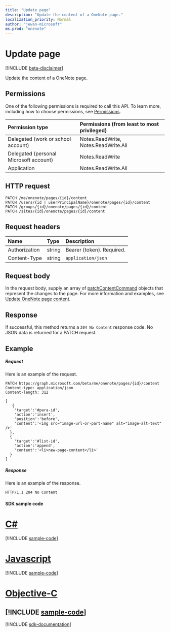 ```yaml
---
title: "Update page"
description: "Update the content of a OneNote page."
localization_priority: Normal
author: "jewan-microsoft"
ms.prod: "onenote"
---
```


# Update page

[!INCLUDE [beta-disclaimer](../../includes/beta-disclaimer.md)]

Update the content of a OneNote page.
## Permissions
One of the following permissions is required to call this API. To learn more, including how to choose permissions, see [Permissions](/graph/permissions-reference).

|Permission type      | Permissions (from least to most privileged)              |
|:--------------------|:---------------------------------------------------------|
|Delegated (work or school account) | Notes.ReadWrite, Notes.ReadWrite.All    |
|Delegated (personal Microsoft account) | Notes.ReadWrite    |
|Application | Notes.ReadWrite.All |

## HTTP request
<!-- { "blockType": "ignored" } -->
```http
PATCH /me/onenote/pages/{id}/content
PATCH /users/{id | userPrincipalName}/onenote/pages/{id}/content
PATCH /groups/{id}/onenote/pages/{id}/content
PATCH /sites/{id}/onenote/pages/{id}/content
```
## Request headers
| Name       | Type | Description|
|:-----------|:------|:----------|
| Authorization  | string  | Bearer {token}. Required. |
| Content-Type | string | `application/json` |

## Request body
In the request body, supply an array of [patchContentCommand](../resources/patchcontentcommand.md) objects that represent the changes to the page. For more information and examples, see [Update OneNote page content](/graph/onenote-update-page).

## Response

If successful, this method returns a `204 No Content` response code.  No JSON data is returned for a PATCH request.
## Example
##### Request
Here is an example of the request.
<!-- {
  "blockType": "request",
  "name": "update_page"
}-->
```http
PATCH https://graph.microsoft.com/beta/me/onenote/pages/{id}/content
Content-type: application/json
Content-length: 312

[
   {
    'target':'#para-id',
    'action':'insert',
    'position':'before',
    'content':'<img src="image-url-or-part-name" alt="image-alt-text" />'
  }, 
  {
    'target':'#list-id',
    'action':'append',
    'content':'<li>new-page-content</li>'
  }
]
```
##### Response
Here is an example of the response. 
<!-- {
  "blockType": "response",
  "truncated": true,
  "@odata.type": "microsoft.graph.onenotePage"
} -->
```http
HTTP/1.1 204 No Content
```
#### SDK sample code
# [C#](#tab/cs)
[!INCLUDE [sample-code](../includes/update_page-Cs-snippets.md)]

# [Javascript](#tab/javascript)
[!INCLUDE [sample-code](../includes/update_page-Javascript-snippets.md)]

# [Objective-C](#tab/objective-c)
[!INCLUDE [sample-code](../includes/update_page-Objective-C-snippets.md)]
---

[!INCLUDE [sdk-documentation](../includes/snippets_sdk_documentation_link.md)]

<!-- uuid: 8fcb5dbc-d5aa-4681-8e31-b001d5168d79
2015-10-25 14:57:30 UTC -->
<!--
{
  "type": "#page.annotation",
  "description": "Update page",
  "keywords": "",
  "section": "documentation",
  "tocPath": "",
  "suppressions": [
    "Error: /api-reference/beta/api/page-update.md:\r\n      BookmarkMissing: '[#tab/objective-c](Objective-C)'. Did you mean: #objective-c (score: 4)",
    "Error: /api-reference/beta/api/page-update.md:\r\n      BookmarkMissing: '[#tab/cs](C#)'. Did you mean: #c (score: 5)",
    "Error: /api-reference/beta/api/page-update.md:\r\n      BookmarkMissing: '[#tab/javascript](Javascript)'. Did you mean: #javascript (score: 4)"
  ]
}
-->

